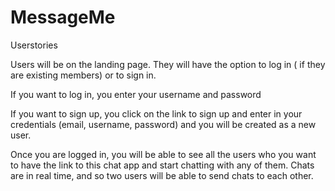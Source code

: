 # MessageMe

Userstories

Users will be on the landing page. They will have the option to log in ( if they are existing members) or to sign in.

If you want to log in, you enter your username and password

If you want to sign up, you click on the link to sign up and enter in your credentials (email, username, password) and you will be created as a new user.

Once you are logged in, you will be able to see all the users who you want to have the link to this chat app and start chatting with any of them. Chats are in real time, and so two users will be able to send chats to each other.
